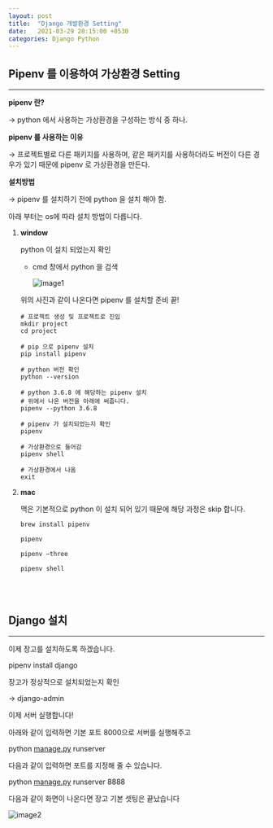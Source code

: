 ```yaml
---
layout: post
title:  "Django 개발환경 Setting"
date:   2021-03-29 20:15:00 +0530
categories: Django Python
---
```


## Pipenv 를 이용하여 가상환경 Setting

---

**pipenv 란?**

→ python 에서 사용하는 가상환경을 구성하는 방식 중 하나.


**pipenv 를 사용하는 이유**

→ 프로젝트별로 다른 패키지를 사용하며, 같은 패키지를 사용하더라도 버전이 다른 경우가 있기 때문에 pipenv 로 가상환경을 만든다.


**설치방법**

→ pipenv 를 설치하기 전에 python 을 설치 해야 함.

아래 부터는 os에 따라 설치 방법이 다릅니다.


1. **window**

    python 이 설치 되었는지 확인

    - cmd 창에서 python 을 검색

        ![image1](https://user-images.githubusercontent.com/79130276/112807240-a0209380-90b2-11eb-997a-056a0d095915.png)


	위의 사진과 같이 나온다면 pipenv 를 설치할 준비 끝!

	```shell
	# 프로젝트 생성 및 프로젝트로 진입
	mkdir project
	cd project

	# pip 으로 pipenv 설치
	pip install pipenv

	# python 버전 확인
	python --version

	# python 3.6.8 에 해당하는 pipenv 설치
	# 위에서 나온 버전을 아래에 써줍니다.
	pipenv --python 3.6.8

	# pipenv 가 설치되었는지 확인
	pipenv

	# 가상환경으로 들어감
	pipenv shell

	# 가상환경에서 나옴
	exit
	```


2. **mac**

	맥은 기본적으로 python 이 설치 되어 있기 때문에 해당 과정은 skip 합니다.

	```bash
	brew install pipenv

	pipenv

	pipenv —three

	pipenv shell
	```

<br><br>

## Django 설치

---

이제 장고를 설치하도록 하겠습니다.

pipenv install django
<br>

장고가 정상적으로 설치되었는지 확인

→ django-admin
<br>

이제 서버 실행합니다!

아래와 같이 입력하면 기본 포트 8000으로 서버를 실행해주고

python [manage.py](http://manage.py) runserver

다음과 같이 입력하면 포트를 지정해 줄 수 있습니다.

python [manage.py](http://manage.py) runserver 8888

다음과 같이 화면이 나온다면 장고 기본 셋팅은 끝났습니다

![image2](https://user-images.githubusercontent.com/79130276/112807229-9dbe3980-90b2-11eb-8b49-6afc461a2189.png)

<br><br>

